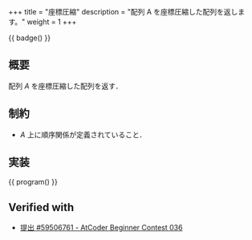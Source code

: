 +++
title = "座標圧縮"
description = "配列 A を座標圧縮した配列を返します。"
weight = 1
+++

{{ badge() }}

## 概要
配列 $A$ を座標圧縮した配列を返す．

## 制約
- $A$ 上に順序関係が定義されていること．

## 実装
{{ program() }}

## Verified with
- [提出 #59506761 - AtCoder Beginner Contest 036](https://atcoder.jp/contests/abc036/submissions/59506761)
